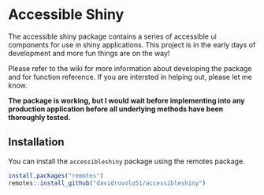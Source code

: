 # Accessible Shiny

The accessible shiny package contains a series of accessible ui components for use in shiny applications. This project is in the early days of development and more fun things are on the way! 

Please refer to the wiki for more information about developing the package and for function reference. If you are intersted in helping out, please let me know. 

**The package is working, but I would wait before implementing into any production application before all underlying methods have been thoroughly tested.**

## Installation

You can install the `accessibleshiny` package using the remotes package.

```r
install.packages("remotes")
remotes::install_github("davidruvolo51/accessibleshiny")
```